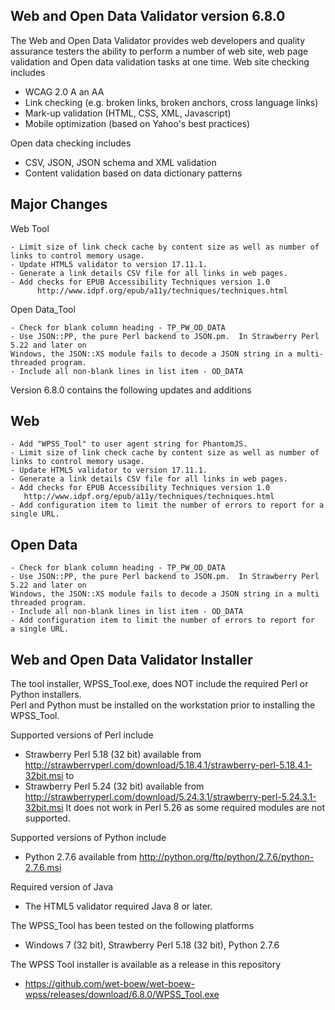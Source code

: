 ## Web and Open Data Validator version 6.8.0

The Web and Open Data Validator provides web developers and quality assurance testers the ability to perform a number of web site, web page validation and Open data validation tasks at one time. Web site checking includes
- WCAG 2.0 A an AA
- Link checking (e.g. broken links, broken anchors, cross language links)
- Mark-up validation (HTML, CSS, XML, Javascript)
- Mobile optimization (based on Yahoo's best practices)

Open data checking includes
- CSV, JSON, JSON schema and XML validation
- Content validation based on data dictionary patterns

## Major Changes

Web Tool

```
- Limit size of link check cache by content size as well as number of links to control memory usage.
- Update HTML5 validator to version 17.11.1.
- Generate a link details CSV file for all links in web pages.  
- Add checks for EPUB Accessibility Techniques version 1.0 
      http://www.idpf.org/epub/a11y/techniques/techniques.html
```

Open Data_Tool

```
- Check for blank column heading - TP_PW_OD_DATA
- Use JSON::PP, the pure Perl backend to JSON.pm.  In Strawberry Perl 5.22 and later on 
Windows, the JSON::XS module fails to decode a JSON string in a multi-threaded program.
- Include all non-blank lines in list item - OD_DATA
```

Version 6.8.0 contains the following updates and additions

## Web

```
- Add "WPSS_Tool" to user agent string for PhantomJS.
- Limit size of link check cache by content size as well as number of links to control memory usage.
- Update HTML5 validator to version 17.11.1.
- Generate a link details CSV file for all links in web pages.
- Add checks for EPUB Accessibility Techniques version 1.0 
   http://www.idpf.org/epub/a11y/techniques/techniques.html
- Add configuration item to limit the number of errors to report for a single URL.
```

## Open Data

```
- Check for blank column heading - TP_PW_OD_DATA
- Use JSON::PP, the pure Perl backend to JSON.pm.  In Strawberry Perl 5.22 and later on 
Windows, the JSON::XS module fails to decode a JSON string in a multi threaded program.
- Include all non-blank lines in list item - OD_DATA
- Add configuration item to limit the number of errors to report for  a single URL.
```

## Web and Open Data Validator Installer

The tool installer, WPSS_Tool.exe, does NOT include the required Perl or Python installers.  
Perl and Python must be installed on the workstation prior to installing the WPSS_Tool.

Supported versions of Perl include
- Strawberry Perl 5.18 (32 bit) available from http://strawberryperl.com/download/5.18.4.1/strawberry-perl-5.18.4.1-32bit.msi
  to
- Strawberry Perl 5.24 (32 bit) available from http://strawberryperl.com/download/5.24.3.1/strawberry-perl-5.24.3.1-32bit.msi
It does not work in Perl 5.26 as some required modules are not supported.

Supported versions of Python include
- Python 2.7.6 available from http://python.org/ftp/python/2.7.6/python-2.7.6.msi

Required version of Java
- The HTML5 validator required Java 8 or later.

The WPSS_Tool has been tested on the following platforms
- Windows 7 (32 bit), Strawberry Perl 5.18 (32 bit), Python 2.7.6

The WPSS Tool installer is available as a release in this repository
- https://github.com/wet-boew/wet-boew-wpss/releases/download/6.8.0/WPSS_Tool.exe
